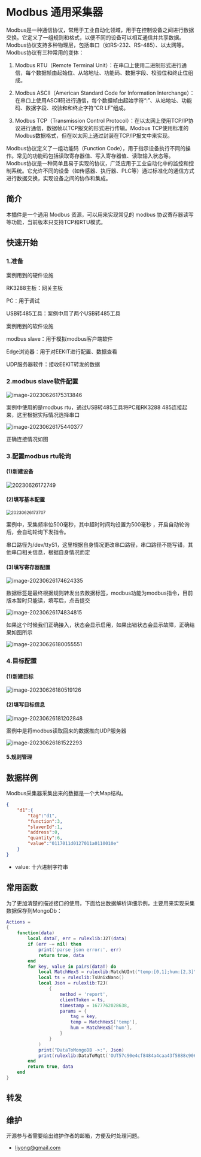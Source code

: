 # Modbus 通用采集器
Modbus是一种通信协议，常用于工业自动化领域，用于在控制设备之间进行数据交换。它定义了一组规则和格式，以便不同的设备可以相互通信并共享数据。Modbus协议支持多种物理层，包括串口（如RS-232、RS-485）、以太网等。
Modbus协议有三种常用的变体：

1. Modbus RTU（Remote Terminal Unit）：在串口上使用二进制形式进行通信，每个数据帧由起始位、从站地址、功能码、数据字段、校验位和终止位组成。

2. Modbus ASCII（American Standard Code for Information Interchange）：在串口上使用ASCII码进行通信，每个数据帧由起始字符“:”、从站地址、功能码、数据字段、校验和和终止字符“CR LF”组成。

3. Modbus TCP（Transmission Control Protocol）：在以太网上使用TCP/IP协议进行通信，数据帧以TCP报文的形式进行传输。Modbus TCP使用标准的Modbus数据格式，但在以太网上通过封装在TCP/IP报文中来实现。

Modbus协议定义了一组功能码（Function Code），用于指示设备执行不同的操作。常见的功能码包括读取寄存器值、写入寄存器值、读取输入状态等。
Modbus协议是一种简单且易于实现的协议，广泛应用于工业自动化中的监控和控制系统。它允许不同的设备（如传感器、执行器、PLC等）通过标准化的通信方式进行数据交换，实现设备之间的协作和集成。

## 简介

本插件是一个通用 Modbus 资源，可以用来实现常见的 modbus 协议寄存器读写等功能，当前版本只支持TCP和RTU模式。

## 快速开始

### 1.准备

案例用到的硬件设施

RK3288主板：网关主板

PC：用于调试

USB转485工具：案例中用了两个USB转485工具

案例用到的软件设施

modbus slave：用于模拟modbus客户端软件

Edge浏览器：用于对EEKIT进行配置、数据查看

UDP服务器软件：接收EEKIT转发的数据

### 2.modbus slave软件配置

![image-20230626175313846](image/readme/image-20230626175313846.png)

案例中使用的是modbus rtu，通过USB转485工具将PC和RK3288 485连接起来，这里根据实际情况选择串口

![image-20230626175440377](image/readme/image-20230626175440377.png)

正确连接情况如图

### 3.配置modbus rtu轮询

#### (1)新建设备

![20230626172749](image/readme/20230626172749.png)

#### (2)填写基本配置

<img src="E:\公司项目\rulex\device\image\readme\20230626173707.png" alt="20230626173707" style="zoom:80%;" />

案例中，采集频率位500毫秒，其中超时时间均设置为500毫秒 ，开启自动轮询后，会自动轮询下发指令。

串口路径为/dev/ttyS1，这里根据自身情况更改串口路径，串口路径不能写错，其他串口相关信息，根据自身情况而定

#### (3)填写寄存器配置

![image-20230626174624335](image/readme/image-20230626174624335.png)

数据标签是最终根据规则转发出去数据标签，modbus功能为modbus指令，目前版本暂时只能读，填写后，点击提交

![image-20230626174834815](image/readme/image-20230626174834815.png)

如果这个时候我们正确接入，状态会显示启用，如果出错状态会显示故障，正确结果如图所示

![image-20230626180055551](image/readme/image-20230626180055551.png)

### 4.目标配置

#### (1)新建目标

![image-20230626180519126](image/readme/image-20230626180519126.png)

#### (2)填写目标信息

![image-20230626181202848](image/readme/image-20230626181202848.png)

案例中是将modbus读取回来的数据推向UDP服务器

![image-20230626181522293](image/readme/image-20230626181522293.png)

#### 5.规则管理



## 数据样例
Modbus采集器采集出来的数据是一个大Map结构。
```json
{
    "d1":{
        "tag":"d1",
        "function":3,
        "slaverId":1,
        "address":0,
        "quantity":6,
        "value":"0117011d0127011a0110010e"
    }
}
```

- value: 十六进制字符串

## 常用函数

为了更加清楚的描述接口的使用，下面给出数据解析详细示例，主要用来实现采集数据保存到MongoDb：
```lua
Actions =
{
    function(data)
        local dataT, err = rulexlib:J2T(data)
        if (err ~= nil) then
            print('parse json error:', err)
            return true, data
        end
        for key, value in pairs(dataT) do
            local MatchHexS = rulexlib:MatchUInt("temp:[0,1];hum:[2,3]", value['value'])
            local ts = rulexlib:TsUnixNano()
            local Json = rulexlib:T2J(
                {
                    method = 'report',
                    clientToken = ts,
                    timestamp = 1677762028638,
                    params = {
                        tag = key,
                        temp = MatchHexS['temp'],
                        hum = MatchHexS['hum'],
                    }
                }
            )
            print("DataToMongoDB ->:", Json)
            print(rulexlib:DataToMqtt('OUT57c90e4cf8484a4caa43f5888c906cdb', Json))
        end
        return true, data
    end
}
```

## 



## 转发

## 维护

开源参与者需要给出维护作者的邮箱，方便及时处理问题。

- <liyong@gmail.com>
